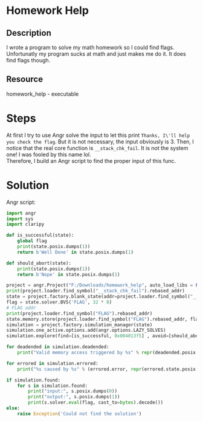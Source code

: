 # Homework Help
## Description
I wrote a program to solve my math homework so I could find flags. Unfortunatly my program sucks at math and just makes me do it. It does find flags though.
## Resource
homework_help - executable
# Steps
At first I try to use Angr solve the input to let this print `Thanks, I\'ll help you check the flag`. But it is not necessary, the input obviously is 3. Then, I notice that the real core function is `__stack_chk_fail`. It is not the system one! I was fooled by this name lol.  
Therefore, I build an Angr script to find the proper input of this func.

# Solution
Angr script:
```python
import angr
import sys
import claripy

def is_successful(state):
    global flag
    print(state.posix.dumps(1))
    return b'Well Done' in state.posix.dumps(1)

def should_abort(state):
    print(state.posix.dumps(1))
    return b'Nope' in state.posix.dumps(1)

project = angr.Project("F:/Downloads/homework_help", auto_load_libs = False)
print(project.loader.find_symbol("__stack_chk_fail").rebased_addr)
state = project.factory.blank_state(addr=project.loader.find_symbol("__stack_chk_fail").rebased_addr)
flag = state.solver.BVS('FLAG', 32 * 8)
# FLAG addr
print(project.loader.find_symbol("FLAG").rebased_addr)
state.memory.store(project.loader.find_symbol("FLAG").rebased_addr, flag)
simulation = project.factory.simulation_manager(state)
simulation.one_active.options.add(angr.options.LAZY_SOLVES)
simulation.explore(find=[is_successful, 0x004013f5] , avoid=[should_abort, 0x401414])

for deadended in simulation.deadended:
    print("Valid memory access triggered by %s" % repr(deadended.posix.dumps(0)))

for errored in simulation.errored:
    print("%s caused by %s" % (errored.error, repr(errored.state.posix.dumps(0))))

if simulation.found:
    for s in simulation.found:
        print("input:", s.posix.dumps(0))
        print("output:", s.posix.dumps(1))
        print(s.solver.eval(flag, cast_to=bytes).decode())
else:
    raise Exception('Could not find the solution')
``` 